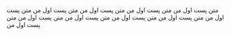 متن پست اول من متن پست اول من متن پست اول من متن پست اول من متن پست اول من متن پست اول من متن پست اول من متن پست اول من متن پست اول من متن پست اول من
